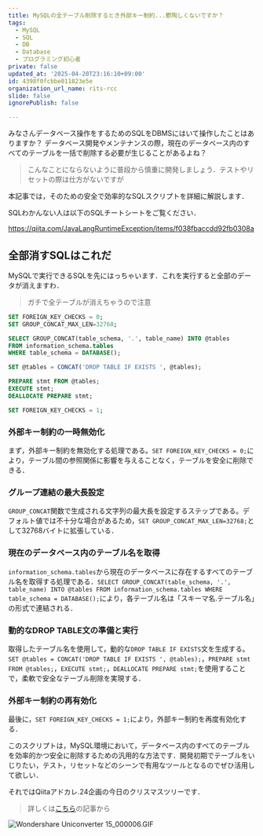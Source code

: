 ```yaml
---
title: MySQLの全テーブル削除するとき外部キー制約...鬱陶しくないですか？
tags:
  - MySQL
  - SQL
  - DB
  - Database
  - プログラミング初心者
private: false
updated_at: '2025-04-20T23:16:10+09:00'
id: 4398f0fcbbe011823e5e
organization_url_name: rits-rcc
slide: false
ignorePublish: false

---
```

みなさんデータベース操作をするためのSQLをDBMSにはいて操作したことはありますか？
データベース開発やメンテナンスの際，現在のデータベース内のすべてのテーブルを一括で削除する必要が生じることがあるよね？

> こんなことにならないように普段から慎重に開発しましょう．テストやリセットの際は仕方がないですが

本記事では，そのための安全で効率的なSQLスクリプトを詳細に解説します．

SQLわかんない人は以下のSQLチートシートをご覧ください．

https://qiita.com/JavaLangRuntimeException/items/f038fbaccdd92fb0308a

## 全部消すSQLはこれだ
MySQLで実行できるSQLを先にはっちゃいます．これを実行すると全部のデータが消えますわ．

> ガチで全テーブルが消えちゃうので注意

```sql
SET FOREIGN_KEY_CHECKS = 0;
SET GROUP_CONCAT_MAX_LEN=32768;

SELECT GROUP_CONCAT(table_schema, '.', table_name) INTO @tables 
FROM information_schema.tables 
WHERE table_schema = DATABASE();

SET @tables = CONCAT('DROP TABLE IF EXISTS ', @tables);

PREPARE stmt FROM @tables;
EXECUTE stmt;
DEALLOCATE PREPARE stmt;

SET FOREIGN_KEY_CHECKS = 1;
```

### 外部キー制約の一時無効化

まず，外部キー制約を無効化する処理である。`SET FOREIGN_KEY_CHECKS = 0;`により，テーブル間の参照関係に影響を与えることなく，テーブルを安全に削除できる．

### グループ連結の最大長設定

`GROUP_CONCAT`関数で生成される文字列の最大長を設定するステップである。デフォルト値では不十分な場合があるため，`SET GROUP_CONCAT_MAX_LEN=32768;`として32768バイトに拡張している．

### 現在のデータベース内のテーブル名を取得

`information_schema.tables`から現在のデータベースに存在するすべてのテーブル名を取得する処理である．`SELECT GROUP_CONCAT(table_schema, '.', table_name) INTO @tables FROM information_schema.tables WHERE table_schema = DATABASE();`により，各テーブル名は「スキーマ名.テーブル名」の形式で連結される．

### 動的なDROP TABLE文の準備と実行

取得したテーブル名を使用して，動的な`DROP TABLE IF EXISTS`文を生成する。`SET @tables = CONCAT('DROP TABLE IF EXISTS ', @tables);`，`PREPARE stmt FROM @tables;`，`EXECUTE stmt;`，`DEALLOCATE PREPARE stmt;`を使用することで，柔軟で安全なテーブル削除を実現する．

### 外部キー制約の再有効化

最後に，`SET FOREIGN_KEY_CHECKS = 1;`により，外部キー制約を再度有効化する．

このスクリプトは，MySQL環境において，データベース内のすべてのテーブルを効率的かつ安全に削除するための汎用的な方法です．開発初期でテーブルをいじりたい，テスト，リセットなどのシーンで有用なツールとなるのでぜひ活用して欲しい．

それではQiitaアドカレ.24企画の今日のクリスマスツリーです．

> 詳しくは[こちら](https://qiita.com/JavaLangRuntimeException/items/1f4a6febf957f522ba45)の記事から

![Wondershare Uniconverter 15_000006.GIF](https://qiita-image-store.s3.ap-northeast-1.amazonaws.com/0/3757442/9a83c578-fb2a-2f11-dee0-2adbde5b61cf.gif)
